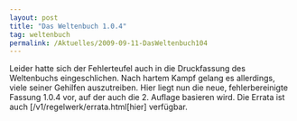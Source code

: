 ```yaml
---
layout: post
title: "Das Weltenbuch 1.0.4"
tag: weltenbuch
permalink: /Aktuelles/2009-09-11-DasWeltenbuch104
---
```



<p>Leider hatte sich der Fehlerteufel auch in die Druckfassung des Weltenbuchs eingeschlichen. Nach hartem Kampf gelang es allerdings, viele seiner Gehilfen auszutreiben. Hier liegt nun die neue, fehlerbereinigte Fassung 1.0.4 vor, auf der auch die 2. Auflage basieren wird. Die Errata ist auch [/v1/regelwerk/errata.html[hier] verf&uuml;gbar.</p>

